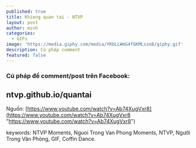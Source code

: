```yaml
---
published: true
title: Khieng quan tai - NTVP
layout: post
author: minh
categories:
  - GIFs
image: 'https://media.giphy.com/media/YRbLLWmG4fGKMLszoB/giphy.gif'
description: Cú pháp comment
featured: false
---
```

### Cú pháp để comment/post trên Facebook: 
## ntvp.github.io/quantai


Nguồn: [https://www.youtube.com/watch?v=Ab74XugVxr8](https://www.youtube.com/watch?v=Ab74XugVxr8 "https://www.youtube.com/watch?v=Ab74XugVxr8")


keywords: NTVP Moments, Nguoi Trong Van Phong Moments, NTVP, Người Trong Văn Phòng, GIF, Coffin Dance.
